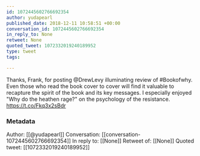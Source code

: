 ```yaml
---
id: 1072445602766692354
author: yudapearl
published_date: 2018-12-11 10:58:51 +00:00
conversation_id: 1072445602766692354
in_reply_to: None
retweet: None
quoted_tweet: 1072332019240189952
type: tweet
tags:

---
```


Thanks, Frank, for posting @DrewLevy illuminating review of #Bookofwhy. Even those who read the book cover to cover will find it valuable to recapture the spirit of the book and its key messages. I especially enjoyed "Why do the heathen rage?" on the psychology of the resistance. https://t.co/Fkq3x2sBdr

### Metadata

Author: [[@yudapearl]]
Conversation: [[conversation-1072445602766692354]]
In reply to: [[None]]
Retweet of: [[None]]
Quoted tweet: [[1072332019240189952]]
